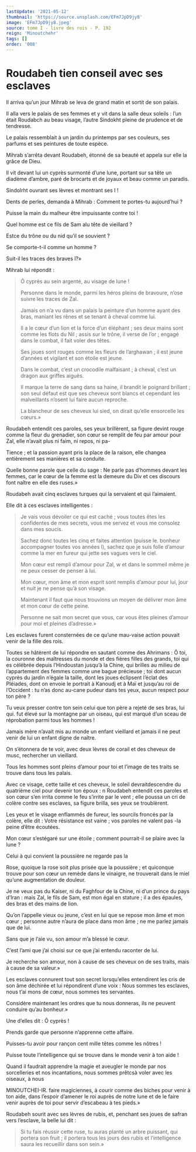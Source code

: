 ```yaml
---
lastUpdate: '2021-05-12'
thumbnail: 'https://source.unsplash.com/EFm7JpD9jy8'
image: 'EFm7JpD9jy8.jpeg'
source: tome I - livre des rois - P. 192
reign: 'Minoutchehr'
tags: []
order: '008'
---
```


# Roudabeh tien conseil avec ses esclaves

Il arriva qu’un jour Mihrab se leva de grand matin et sortit de son palais.

Il alla vers le palais de ses femmes et y vit dans la salle deux soleils : l’un était Roudabch au beau visage, l’autre Sindokht pleine de prudence et de tendresse.

Le palais ressemblait à un jardin du printemps par ses couleurs, ses parfums et ses peintures de toute espèce.

Mihrab s’arrêta devant Roudabeh, étonné de sa beauté et appela sur elle la grâce de Dieu.

Il vit devant lui un cyprès surmonté d’une lune, portant sur sa tête un diadème d’ambre, paré de brocarts et de joyaux et beau comme un paradis.

Sindolrht ouvrant ses lèvres et montrant ses I !

Dents de perles, demanda à Mihrab : Comment te portes-tu aujourd’hui ?

Puisse la main du malheur être impuissante contre toi !

Quel homme est ce fils de Sam alu tête de vieillard ?

Estce du trône ou du nid qu’il se souvient ?

Se comporte-t-il comme un homme ?

Suit-il les traces des braves î?»

Mihrab lui répondit :

> Ô cyprès au sein argenté, au visage de lune !
>
> Personne dans le monde, parmi les héros pleins de bravoure, n’ose suivre les traces de Zal.
>
> Jamais on n’a vu dans un palais la peinture d’un homme ayant des bras, maniant les rênes et se tenant à cheval comme lui.
>
> Il a le cœur d’un lion et la force d’un éléphant ; ses deux mains sont comme les flots du Nil ; assis sur le trône, il verse de l’or ; engagé dans le combat, il fait voler des têtes.
>
> Ses joues sont rouges comme les fleurs de l’arghawan ; il est jeune d’années et vigilant et son étoile est jeune.
>
> Dans le combat, c’est un crocodile malfaisant ; à cheval, c’est un dragon aux griffes aiguës.
>
> Il marque la terre de sang dans sa haine, il brandit le poignard brillant ; son seul défaut est que ses cheveux sont blancs et cependant les malveillants n’osent lui faire aucun reproche.
>
> La blancheur de ses cheveux lui sied, on dirait qu’elle ensorcelle les cœurs.»

Roudabeh entendit ces paroles, ses yeux brillèrent, sa figure devint rouge comme la fleur du grenadier, son cœur se remplit de feu par amour pour Zal, elle n’avait plus ni faim, ni repos, ni pa-

Tience ; et la passion ayant pris la place de la raison, elle changea entièrement ses manières et sa conduite.

Quelle bonne parole que celle du sage : Ne parle pas d’hommes devant les femmes, car le cœur de la femme est la demeure du Div et ces discours font naître en elle des ruses.»

Roudabeh avait cinq esclaves turques qui la servaient et qui l’aimaient.

Elle dit à ces esclaves intelligentes :

> Je vais vous dévoiler ce qui est caché ; vous toutes êtes les confidentes de mes secrets, vous me servez et vous me consolez dans mes soucis.
>
> Sachez donc toutes les cinq et faites attention (puisse le. bonheur accompagner toutes vos années l), sachez que je suis folle d’amour comme la mer en fureur qui jette ses vagues vers le ciel.
>
> Mon cœur est rempli d’amour pour Zal, w et dans le sommeil même je ne peux cesser de penser à lui.
>
> Mon cœur, mon âme et mon esprit sont remplis d’amour pour lui, jour et nuit je ne pense qu’à son visage.
>
> Maintenant il faut que nous trouvions un moyen de délivrer mon âme et mon cœur de cette peine.
>
> Personne ne sait mon secret que vous, car vous êtes pleines d’amour pour moi et pleines d’adresse.»

Les esclaves furent consternées de ce qu’une mau-vaise action pouvait venir de la fille des rois.

Toutes se hâtèrent de lui répondre en sautant comme des Ahrimans : Ô toi, la couronne des maîtresses du monde et des fières filles des grands, toi qui es célébrée depuis l’Hindoustan jusqu’à la Chine, qui brilles au milieu de l’appartement des femmes comme une bague précieuse ; toi dont aucun cyprès du jardin n’égale la taille, dont les joues éclipsent l’éclat des Pléiades, dont on envoie le portrait à Kanoudj et à Maï et jusqu’au roi de l’Occident : tu n’as donc au-cane pudeur dans tes yeux, aucun respect pour ton père ?

Tu veux presser contre ton sein celui que ton père a rejeté de ses bras, lui qui. fut élevé sur la montagne par un oiseau, qui est marqué d’un sceau de réprobation parmi tous les hommes !

Jamais mère n’avait mis au monde un enfant vieillard et jamais il ne peut venir de lui un enfant digne de naître.

On s’étonnera de te voir, avec deux lèvres de corail et des cheveux de musc, rechercher un vieillard.

Tous les hommes sont pleins d’amour pour toi et l’image de tes traits se trouve dans tous les palais.

Avec ce visage, cette taille et ces cheveux, le soleil devraitdescendre du quatrième ciel pour devenir ton époux : n Roudabeh entendit ces paroles et son cœur s’en irrita comme le feu s’irrite par le vent ; elle poussa un cri de colère contre ses esclaves, sa figure brilla, ses yeux se troublèrent.

Les yeux et le visage enflammés de fureur, les sourcils froncés par la colère, elle dit : Votre résistance est vaine ; vos paroles ne valent pas
-la peine d’être écoutées.

Mon cœur s’estégaré sur une étoile ; comment pourrait-il se plaire avec la lune ?

Celui à qui convient la poussière ne regarde pas la

Rose, quoique la rose soit plus prisée que la poussière ; et quiconque trouve pour son cœur un remède dans le vinaigre, ne trouverait dans le miel qu’une augmentation de douleur.

Je ne veux pas du Kaiser, ni du Faghfour de la Chine, ni d’un prince du pays d’Iran : mais Zal, le fils de Sam, est mon égal en stature ; il a des épaules, des bras et des mains de lion.

Qu’on l’appelle vieux ou jeune, c’est en lui que se repose mon âme et mon cœur ; personne autre n’aura de place dans mon âme ; ne me parlez jamais que de lui.

Sans que je l’aie vu, son amour m’a blessé le cœur.

C’est l’ami que j’ai choisi sur ce que j’ai entendu raconter de lui.

Je recherche son amour, non à cause de ses cheveux on de ses traits, mais à cause de sa valeur.»

Les esclaves connurent tout son secret lorsqu’elles entendirent les cris de son âme déchirée et lui répondirent d’une voix : Nous sommes tes esclaves, nous t’ai mons de cœur, nous sommes tes servantes.

Considère maintenant les ordres que tu nous donneras, ils ne peuvent conduire qu’au bonheur.»

Une d’elles dit : Ô cyprès !

Prends garde que personne n’apprenne cette affaire.

Puisses-tu avoir pour rançon cent mille têtes comme les nôtres !

Puisse toute l’intelligence qui se trouve dans le monde venir à ton aide !

Quand il faudrait apprendre la magie et aveugler le monde par nos sorcelleries et nos incantations, nous sommes prêtcsà voler avec les oiseaux, à nous

MINOUTCHEI-IR. faire magiciennes, à courir comme des biches pour venir à ton aide, dans l’espoir d’amener le roi auprès de notre lune et de le faire venir auprès de toi pour servir d’escabeau à tes pieds.»

Roudabeh sourit avec ses lèvres de rubis, et, penchant ses joues de safran vers l’esclave, la belle lui dit :

> Si tu fais réussir cette ruse, tu auras planté un arbre puissant, qui portera son fruit ; il portera tous les jours des rubis et l’intelligence saura les recueillir dans son sein.»
